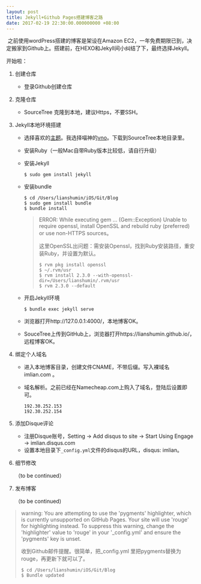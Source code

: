 ```yaml
---
layout: post
title: Jekyll+Github Pages搭建博客之路
date: 2017-02-19 22:30:00.000000000 +08:00
---
```


​	之前使用wordPress搭建的博客是架设在Amazon EC2，一年免费期限已到，决定搬家到Github上。搭建前，在HEXO和Jekyll间小纠结了下，最终选择Jekyll。

[^1]: [HEXO](https://hexo.io/)基于Node.js，操作简单，支持Markdown，本地运行远程发布，低负载，高速度，”市场“占有率高。
[^2]: [Jekyll](http://jekyllcn.com/)比较源生，操作稍复杂，支持Markdown，远程编写及发布。灵感一来，随时随地在Github上写博客。Bingo~

开始啦：

1. 创建仓库

   + 登录Github创建仓库

2. 克隆仓库

   + SourceTree 克隆到本地，建议Https，不要SSH。

3. Jekyll本地环境搭建

   [^3]: Jekyll的核心是一个文本的转换引擎，用Markdown、Textile、HTML写文档，再通过layout将文档拼装起来，根据你设置的URL规则来展现，这些都是通过严格的配置文件来定义，最终的产出就是web页面。[GitHub Pages](https://pages.github.com/)为了提供对HTML内容的支持，选择了Jekyll作为模板系统。

   - 选择喜欢的[主题](http://jekyllthemes.org/)。我选择喵神的[vno](https://github.com/onevcat/OneV-s-Den)。下载到SourceTree本地目录里。

   - 安装Ruby（一般Mac自带Ruby版本比较低，请自行升级）

   - 安装Jekyll

     ```
     $ sudo gem install jekyll
     ```

   - 安装bundle

     ```
     $ cd /Users/lianshumin/iOS/Git/Blog
     $ sudo gem install bundle
     $ bundle install
     ```

     > ERROR: While executing gem ... (Gem::Exception) Unable to require openssl, install OpenSSL and rebuild ruby (preferred) or use non-HTTPS sources。
     >
     > 这里OpenSSL出问题：需安装Openssl，找到Ruby安装路径，重安装Ruby，并设置为默认。
     >
     > ```
     > $ rvm pkg install openssl
     > $ ~/.rvm/usr
     > $ rvm install 2.3.0 --with-openssl-dir=/Users/lianshumin/.rvm/usr
     > $ rvm 2.3.0 --default
     > ```

   - 开启Jekyll环境

     ```
     $ bundle exec jekyll serve
     ```

   - 浏览器打开http://127.0.0.1:4000/，本地博客OK。

   - SouceTree上传到GitHub上，浏览器打开https://lianshumin.github.io/，远程博客OK。


4. 绑定个人域名
   + 进入本地博客目录，创建文件CNAME，不带后缀。写入裸域名imlian.com 。

   + 域名解析。之前已经在Namecheap.com上购入了域名，登陆后设置即可。

     ```
     192.30.252.153
     192.30.252.154
     ```

5. 添加Disque评论

   + 注册Disque账号，Setting -> Add disqus to site -> Start Using Engage -> imlian.disqus.com
   + 设置本地目录下`_config.yml`文件的disqus的URL，disqus: imlian。

6. 细节修改

   （to be continued）

7. 发布博客

   （to be continued)

> warning: You are attempting to use the 'pygments' highlighter, which is currently unsupported on GitHub Pages. Your site will use 'rouge' for highlighting instead. To suppress this warning, change the 'highlighter' value to 'rouge' in your '_config.yml' and ensure the 'pygments' key is unset.
>
> 收到Github邮件提醒。很简单，把_config.yml 里把pygments替换为rouge，再更新下就可以了。
>
> ```
> $ cd /Users/lianshumin/iOS/Git/Blog
> $ Bundle updated
> ```


